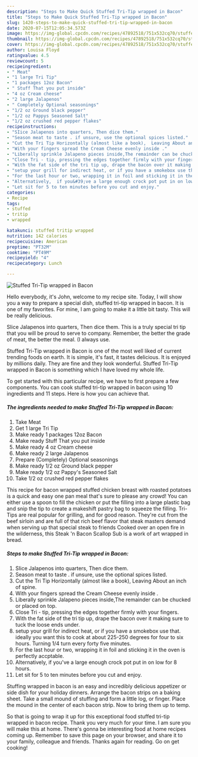 ```yaml
---
description: "Steps to Make Quick Stuffed Tri-Tip wrapped in Bacon"
title: "Steps to Make Quick Stuffed Tri-Tip wrapped in Bacon"
slug: 1420-steps-to-make-quick-stuffed-tri-tip-wrapped-in-bacon
date: 2020-07-15T12:05:34.573Z
image: https://img-global.cpcdn.com/recipes/47892518/751x532cq70/stuffed-tri-tip-wrapped-in-bacon-recipe-main-photo.jpg
thumbnail: https://img-global.cpcdn.com/recipes/47892518/751x532cq70/stuffed-tri-tip-wrapped-in-bacon-recipe-main-photo.jpg
cover: https://img-global.cpcdn.com/recipes/47892518/751x532cq70/stuffed-tri-tip-wrapped-in-bacon-recipe-main-photo.jpg
author: Louisa Floyd
ratingvalue: 4.5
reviewcount: 5
recipeingredient:
- " Meat"
- "1 large Tri Tip"
- "1 packages 12oz Bacon"
- " Stuff That you put inside"
- "4 oz Cream cheese"
- "2 large Jalapenos"
- " Completely Optional seasonings"
- "1/2 oz Ground black pepper"
- "1/2 oz Pappys Seasoned Salt"
- "1/2 oz crushed red pepper flakes"
recipeinstructions:
- "SIice Jalapenos into quarters, Then dice them."
- "Season meat to taste . if unsure, use the optional spices listed."
- "Cut the Tri Tip Horizontally (almost like a book),  Leaving About an inch of spine."
- "With your fingers spread the Cream Cheese evenly inside ."
- "Liberally sprinkle Jalapeno pieces inside,The remainder can be chucked or placed on top."
- "Close Tri - tip, pressing the edges together firmly with your fingers."
- "With the fat side of the tri tip up, drape the bacon over it making sure to tuck the loose ends under."
- "setup your grill for indirect heat, or if you have a smokebox use that. ideally you want this to cook at about 225-250 degrees for four to six hours. Turning 1/4 turn every forty five minutes."
- "For the last hour or two, wrapping it in foil and sticking it in the oven is perfectly accptable."
- "Alternatively,  if you&#39;ve a large enough crock pot put in on low for 8 hours."
- "Let sit for 5 to ten minutes before you cut and enjoy."
categories:
- Recipe
tags:
- stuffed
- tritip
- wrapped

katakunci: stuffed tritip wrapped 
nutrition: 142 calories
recipecuisine: American
preptime: "PT32M"
cooktime: "PT49M"
recipeyield: "4"
recipecategory: Lunch

---
```



![Stuffed Tri-Tip wrapped in Bacon](https://img-global.cpcdn.com/recipes/47892518/751x532cq70/stuffed-tri-tip-wrapped-in-bacon-recipe-main-photo.jpg)

Hello everybody, it's John, welcome to my recipe site. Today, I will show you a way to prepare a special dish, stuffed tri-tip wrapped in bacon. It is one of my favorites. For mine, I am going to make it a little bit tasty. This will be really delicious.

SIice Jalapenos into quarters, Then dice them. This is a truly special tri tip that you will be proud to serve to company. Remember, the better the grade of meat, the better the meal. (I always use.

Stuffed Tri-Tip wrapped in Bacon is one of the most well liked of current trending foods on earth. It is simple, it's fast, it tastes delicious. It is enjoyed by millions daily. They are fine and they look wonderful. Stuffed Tri-Tip wrapped in Bacon is something which I have loved my whole life.


To get started with this particular recipe, we have to first prepare a few components. You can cook stuffed tri-tip wrapped in bacon using 10 ingredients and 11 steps. Here is how you can achieve that.

<!--inarticleads1-->

##### The ingredients needed to make Stuffed Tri-Tip wrapped in Bacon:

1. Take  Meat
1. Get 1 large Tri Tip
1. Make ready 1 packages 12oz Bacon
1. Make ready  Stuff That you put inside
1. Make ready 4 oz Cream cheese
1. Make ready 2 large Jalapenos
1. Prepare  (Completely) Optional seasonings
1. Make ready 1/2 oz Ground black pepper
1. Make ready 1/2 oz Pappy&#39;s Seasoned Salt
1. Take 1/2 oz crushed red pepper flakes


This recipe for bacon wrapped stuffed chicken breast with roasted potatoes is a quick and easy one pan meal that&#39;s sure to please any crowd! You can either use a spoon to fill the chicken or put the filling into a large plastic bag and snip the tip to create a makeshift pastry bag to squeeze the filling. Tri-Tips are real popular for grilling, and for good reason. They&#39;re cut from the beef sirloin and are full of that rich beef flavor that steak masters demand when serving up that special steak to friends Cooked over an open fire in the wilderness, this Steak &#39;n Bacon Scallop Sub is a work of art wrapped in bread. 

<!--inarticleads2-->

##### Steps to make Stuffed Tri-Tip wrapped in Bacon:

1. SIice Jalapenos into quarters, Then dice them.
1. Season meat to taste . if unsure, use the optional spices listed.
1. Cut the Tri Tip Horizontally (almost like a book),  Leaving About an inch of spine.
1. With your fingers spread the Cream Cheese evenly inside .
1. Liberally sprinkle Jalapeno pieces inside,The remainder can be chucked or placed on top.
1. Close Tri - tip, pressing the edges together firmly with your fingers.
1. With the fat side of the tri tip up, drape the bacon over it making sure to tuck the loose ends under.
1. setup your grill for indirect heat, or if you have a smokebox use that. ideally you want this to cook at about 225-250 degrees for four to six hours. Turning 1/4 turn every forty five minutes.
1. For the last hour or two, wrapping it in foil and sticking it in the oven is perfectly accptable.
1. Alternatively,  if you&#39;ve a large enough crock pot put in on low for 8 hours.
1. Let sit for 5 to ten minutes before you cut and enjoy.


Stuffing wrapped in bacon is an easy and incredibly delicious appetizer or side dish for your holiday dinners. Arrange the bacon strips on a baking sheet. Take a small mound of stuffing and form a little log, or finger. Place the mound in the center of each bacon strip. Now to bring them up to temp. 

So that is going to wrap it up for this exceptional food stuffed tri-tip wrapped in bacon recipe. Thank you very much for your time. I am sure you will make this at home. There's gonna be interesting food at home recipes coming up. Remember to save this page on your browser, and share it to your family, colleague and friends. Thanks again for reading. Go on get cooking!
